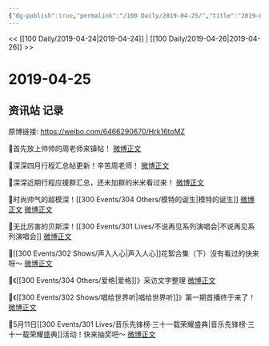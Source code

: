 ```yaml
---
{"dg-publish":true,"permalink":"/100 Daily/2019-04-25/","title":"2019-04-25","created":"2023-03-19T20:21:06.392+08:00","updated":"2023-04-05T20:00:00.303+08:00"}
---
```



<< [[100 Daily/2019-04-24\|2019-04-24]] | [[100 Daily/2019-04-26\|2019-04-26]] >>

# 2019-04-25

## 资讯站 记录

原博链接: https://weibo.com/6466290670/Hrk16toMZ

🌿首先放上帅帅的周老师来镇帖！
[微博正文](https://m.weibo.cn/6466290670/4365058102274006)

🌿深深四月行程汇总帖更新！辛苦周老师！
[微博正文](https://m.weibo.cn/6466290670/4364907317657090)

🌿深深近期行程应援群汇总，还未加群的米米看过来！
[微博正文](https://m.weibo.cn/6466290670/4364931774520800)

🌿时尚帅气的超模深！[[300 Events/304 Others/模特的诞生\|模特的诞生]]
[微博正文](https://m.weibo.cn/6466290670/4364943920634117)
[微博正文](https://m.weibo.cn/6466290670/4364962157330776)

🌿无比厉害的贝斯深！[[300 Events/301 Lives/不说再见系列演唱会\|不说再见系列演唱会]]
[微博正文](https://m.weibo.cn/6466290670/4364951403050383)

🌿[[300 Events/302 Shows/声入人心\|声入人心]]花絮合集（下）没有看过的快来呀～
[微博正文](https://m.weibo.cn/6466290670/4364973944217964)

🌿《[[300 Events/304 Others/爱格\|爱格]]》采访文字整理
[微博正文](https://m.weibo.cn/6466290670/4365011101629517)

🌿《[[300 Events/302 Shows/唱给世界听\|唱给世界听]]》第一期首播终于来了！
[微博正文](https://m.weibo.cn/6466290670/4365055556273064)

🌿5月11日[[300 Events/301 Lives/音乐先锋榜·三十一载荣耀盛典\|音乐先锋榜·三十一载荣耀盛典]]活动！快来抽奖吧～
[微博正文](https://m.weibo.cn/6466290670/4365087248621010)
